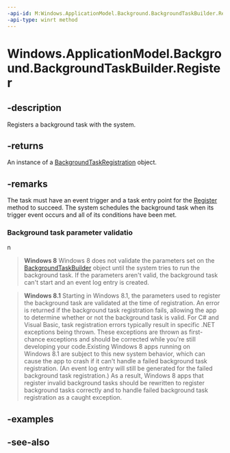 ----api-id: M:Windows.ApplicationModel.Background.BackgroundTaskBuilder.Register
-api-type: winrt method
---<!-- Method syntaxpublic Windows.ApplicationModel.Background.BackgroundTaskRegistration Register()--># Windows.ApplicationModel.Background.BackgroundTaskBuilder.Register## -descriptionRegisters a background task with the system.## -returnsAn instance of a [BackgroundTaskRegistration](backgroundtaskregistration.md) object.## -remarksThe task must have an event trigger and a task entry point for the [Register](backgroundtaskbuilder_register.md) method to succeed. The system schedules the background task when its trigger event occurs and all of its conditions have been met.### Background task parameter validation> **Windows 8**> Windows 8 does not validate the parameters set on the [BackgroundTaskBuilder](backgroundtaskbuilder.md) object until the system tries to run the background task. If the parameters aren't valid, the background task can't start and an event log entry is created.> **Windows 8.1**> Starting in Windows 8.1, the parameters used to register the background task are validated at the time of registration. An error is returned if the background task registration fails, allowing the app to determine whether or not the background task is valid. For C# and Visual Basic, task registration errors typically result in specific .NET exceptions being thrown. These exceptions are thrown as first-chance exceptions and should be corrected while you're still developing your code.Existing Windows 8 apps running on Windows 8.1 are subject to this new system behavior, which can cause the app to crash if it can't handle a failed background task registration. (An event log entry will still be generated for the failed background task registration.) As a result, Windows 8 apps that register invalid background tasks should be rewritten to register background tasks correctly and to handle failed background task registration as a caught exception.## -examples## -see-also